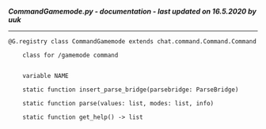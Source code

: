 ***CommandGamemode.py - documentation - last updated on 16.5.2020 by uuk***
___

    @G.registry class CommandGamemode extends chat.command.Command.Command
        
        class for /gamemode command


        variable NAME

        static function insert_parse_bridge(parsebridge: ParseBridge)

        static function parse(values: list, modes: list, info)

        static function get_help() -> list